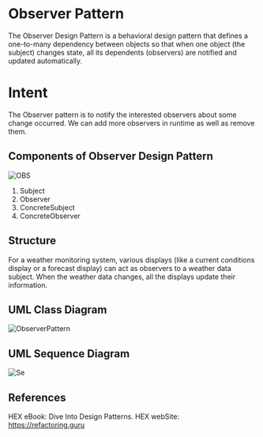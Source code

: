 # Observer Pattern
The Observer Design Pattern is a behavioral design pattern that defines a one-to-many dependency between objects so that when one object (the subject) changes state, all its dependents (observers) are notified and updated automatically.

# Intent
The Observer pattern is to notify the interested observers about some change occurred. We can add more observers in runtime as well as remove them.

## Components of Observer Design Pattern
![OBS](https://github.com/ZaraSam/Dsign-Patterns/assets/136806163/165013da-fa2f-451f-b108-abf45c31ca4c)

1. Subject
2. Observer
3. ConcreteSubject
4. ConcreteObserver

## Structure
For a weather monitoring system, various displays (like a current conditions display or a forecast display) can act as observers to a weather data subject. When the weather data changes, all the displays update their information.


## UML Class Diagram
![ObserverPattern](https://github.com/ZaraSam/Dsign-Patterns/assets/136806163/c45cfc47-d3ad-4945-b953-40c40c9b14e5)


## UML Sequence Diagram
![Se](https://github.com/ZaraSam/Dsign-Patterns/assets/136806163/938a9c29-a179-4f1f-bd9f-f09905f668a9)

## References
HEX eBook: Dive Into Design Patterns.
HEX webSite: https://refactoring.guru
